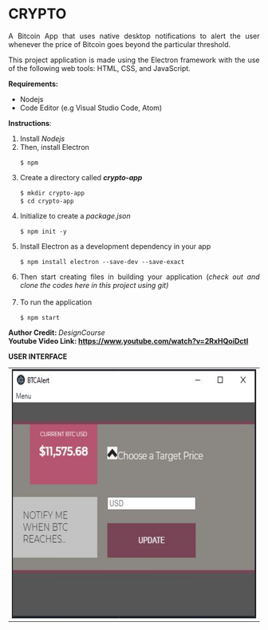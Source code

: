 <h1><strong>CRYPTO&nbsp; </strong></h1>
<p style="text-align: justify;">A Bitcoin App that uses native desktop notifications to alert the user whenever the price of Bitcoin goes beyond the particular threshold.</p>
<p style="text-align: justify;">This project application is made using the Electron framework with the use of the following web tools: HTML, CSS, and JavaScript.&nbsp;</p>
<p style="text-align: justify;"><strong>Requirements:</strong></p>
<ul>
  <li style="text-align: justify;">Nodejs</li>
  <li style="text-align: justify;">Code Editor (e.g Visual Studio Code, Atom)</li>
</ul>
<p style="text-align: justify;"><strong>Instructions</strong>:</p>
<ol>
  <li style="text-align: justify;">Install&nbsp;<em>Nodejs</em></li>
  <li style="text-align: justify;">Then, install Electron&nbsp;<br />
    <pre class="language-markup"><code>$ npm​</code></pre>
  </li>
  <li style="text-align: justify;">Create a directory called <strong><em>c</em><strong><em><strong>rypto-app</strong><br /></em></strong></strong>
    <pre class="language-markup"><code>$ mkdir crypto-app
$ cd crypto-app</code></pre>
  </li>
  <li style="text-align: justify;">Initialize to create a&nbsp;<em>package.json</em> <br />
    <pre class="language-markup"><code>$ npm init -y</code></pre>
  </li>
  <li style="text-align: justify;">Install Electron as a development dependency in your app<br />
    <pre class="language-markup"><code>$ npm install electron --save-dev --save-exact​</code></pre>
  </li>
  <li style="text-align: justify;">Then start creating files in building your application (<em>check out and clone the codes here in this project using git)<br /><br /></em></li>
  <li style="text-align: justify;">To run the application<br />
    <pre class="language-markup"><code>$ npm start</code></pre>
  </li>
</ol>
<p><strong>Author Credit:&nbsp;</strong><em>DesignCourse<br /></em><strong>Youtube Video Link: <a href="https://www.youtube.com/watch?v=2RxHQoiDctI">https://www.youtube.com/watch?v=2RxHQoiDctI</a></strong></p>
<p><strong>USER INTERFACE</strong></p>
<table style="border-collapse: collapse; width: 100%;" border="0">
  <tbody>
    <tr>
      <td style="width: 50%;"><img src="https://github.com/NKVitug/Crypto/blob/master/BTC-UI.JPG?raw=true" alt="System-Monitor" width="500" height="500"></td>
      </td>
    </tr>
  </tbody>
</table>

